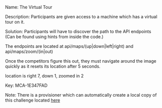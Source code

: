 Name: The Virtual Tour

Description: Participants are given access to a machine which has a virtual tour on it. 

Solution: Participants will have to discover the path to the API endpoints (Can be found using hints from inside the code.)

The endpoints are located at api/maps/(up|down|left|right) and api/maps/zoom/(in|out)

Once the competitors figure this out, they must navigate around the image quickly as it resets its location after 5 seconds. 

location is right 7, down 1, zoomed in 2

Key: MCA-1E347FAD

Note: There is a provisioner which can automatically create a local copy of this challenge located [here](https://github.com/mitre-cyber-academy/2014-web-300-provisioner)
